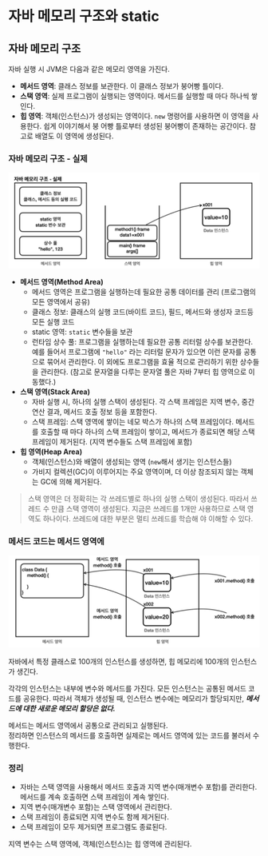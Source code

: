 # 자바 메모리 구조와 static

## 자바 메모리 구조

자바 실행 시 JVM은 다음과 같은 메모리 영역을 가진다.

- **메서드 영역**: 클래스 정보를 보관한다. 이 클래스 정보가 붕어빵 틀이다.
- **스택 영역**: 실제 프로그램이 실행되는 영역이다. 메서드를 실행할 때 마다 하나씩 쌓인다.
- **힙 영역**: 객체(인스턴스)가 생성되는 영역이다. `new` 명령어를 사용하면 이 영역을 사용한다. 쉽게 이야기해서 붕 어빵 틀로부터 생성된 붕어빵이 존재하는 공간이다. 참고로 배열도 이 영역에 생성된다.

### 자바 메모리 구조 - 실제

![자바 메모리 구조 그림](img.png)

- **메서드 영역(Method Area)**
  - 메서드 영역은 프로그램을 실행하는데 필요한 공통 데이터를 관리 (프로그램의 모든 영역에서 공유)
  - 클래스 정보: 클래스의 실행 코드(바이트 코드), 필드, 메서드와 생성자 코드등 모든 실행 코드
  - static 영역: `static` 변수들을 보관
  - 런타임 상수 풀: 프로그램을 실행하는데 필요한 공통 리터럴 상수를 보관한다. 예를 들어서 프로그램에
  `"hello"` 라는 리터럴 문자가 있으면 이런 문자를 공통으로 묶어서 관리한다. 이 외에도 프로그램을 효율 적으로 관리하기 위한 상수들을 관리한다. (참고로 문자열을 다루는 문자열 풀은 자바 7부터 힙 영역으로 이 동했다.)
- **스택 영역(Stack Area)**
  - 자바 실행 시, 하나의 실행 스택이 생성된다. 각 스택 프레임은 지역 변수, 중간 연산 결과, 메서드 호출 정보 등을 포함한다. 
  - 스택 프레임: 스택 영역에 쌓이는 네모 박스가 하나의 스택 프레임이다. 메서드를 호출할 때 마다 하나의 스택 프레임이 쌓이고, 메서드가 종료되면 해당 스택 프레임이 제거된다. (지역 변수들도 스택 프레임에 포함)
- **힙 영역(Heap Area)**
  - 객체(인스턴스)와 배열이 생성되는 영역 (`new`해서 생기는 인스턴스들)
  - 가비지 컬렉션(GC)이 이루어지는 주요 영역이며, 더 이상 참조되지 않는 객체는 GC에 의해 제거된다.

> 스택 영역은 더 정확히는 각 쓰레드별로 하나의 실행 스택이 생성된다. 따라서 쓰레드 수 만큼 스택 영역이 생성된다. 지금은 쓰레드를 1개만 사용하므로 스택 영역도 하나이다. 쓰레드에 대한 부분은 멀티 쓰레드를 학습해 야 이해할 수 있다.

### 메서드 코드는 메서드 영역에

![메서드 코드는 메서드 영역에!](img_1.png)

자바에서 특정 클래스로 100개의 인스턴스를 생성하면, 힙 메모리에 100개의 인스턴스가 생긴다. 

각각의 인스턴스는 내부에 변수와 메서드를 가진다. 
모든 인스턴스는 공통된 메서드 코드를 공유한다. 따라서 객체가 생성될 때, 인스턴스 변수에는 메모리가 할당되지만, _**메서드에 대한 새로운 메모리 할당은 없다.**_ 

메서드는 메서드 영역에서 공통으로 관리되고 실행된다.  
정리하면 인스턴스의 메서드를 호출하면 실제로는 메서드 영역에 있는 코드를 불러서 수행한다.

### 정리
- 자바는 스택 영역을 사용해서 메서드 호출과 지역 변수(매개변수 포함)를 관리한다. 메서드를 계속 호출하면 스택 프레임이 계속 쌓인다.
- 지역 변수(매개변수 포함)는 스택 영역에서 관리한다.
- 스택 프레임이 종료되면 지역 변수도 함께 제거된다.
- 스택 프레임이 모두 제거되면 프로그램도 종료된다.

지역 변수는 스택 영역에, 객체(인스턴스)는 힙 영역에 관리된다. 

